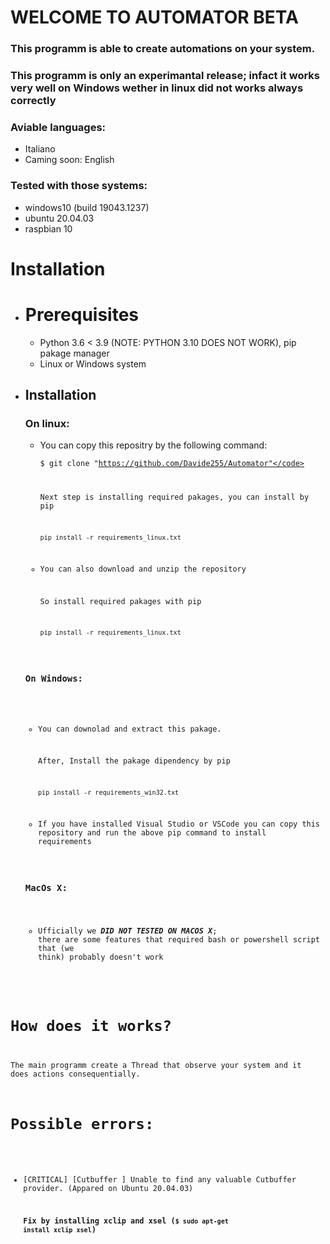 # WELCOME TO AUTOMATOR BETA 

### This programm is able to create automations on your system.
### This programm is only an experimantal release; infact it works very well on Windows wether in linux did not works always correctly

### Aviable languages:
  * Italiano
  * Caming soon: English

### Tested with those systems: 
  * windows10 (build 19043.1237)
  * ubuntu 20.04.03
  * raspbian 10 

# Installation
 - # Prerequisites

   - Python 3.6 < 3.9 (NOTE: PYTHON 3.10 DOES NOT WORK), pip pakage manager 
   - Linux or Windows system

 - ## Installation

   ### On linux:
   
    - You can copy this repositry by the following command:
 
      <code>$ git clone "https://github.com/Davide255/Automator"</code>
     
      Next step is installing required pakages, you can install by pip 
     
      <code>pip install -r requirements_linux.txt</code>
     
    - You can also download and unzip the repository

      So install required pakages with pip
      
      <code>pip install -r requirements_linux.txt</code>

   ### On Windows:
    
    - You can downolad and extract this pakage.
   
      After, Install the pakage dipendency by pip 
     
      <code>pip install -r requirements_win32.txt</code>

    - If you have installed Visual Studio or VSCode you can copy this repository
      and run the above pip command to install requirements 

   ### MacOs X:

    - Ufficially we _**DID NOT TESTED ON MACOS X**_; there are some features
      that required bash or powershell script that (we think) probably doesn't work

# How does it works?

The main programm create a Thread that observe your system and it does actions consequentially.

# Possible errors:

- [CRITICAL] [Cutbuffer ] Unable to find any valuable Cutbuffer provider. (Appared on Ubuntu 20.04.03)
    
  **Fix by installing xclip and xsel (<code>$ sudo apt-get install xclip xsel</code>)**

